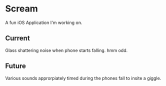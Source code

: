 # Scream

A fun iOS Application I'm working on.


## Current
Glass shattering noise when phone starts falling. hmm odd. 

## Future
Various sounds approrpiately timed during the phones fall to insite a giggle.

